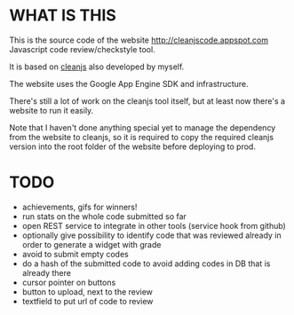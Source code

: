 WHAT IS THIS
============

This is the source code of the website http://cleanjscode.appspot.com
Javascript code review/checkstyle tool.

It is based on [cleanjs](https://github.com/captainbrosset/cleanjs) also developed by myself.

The website uses the Google App Engine SDK and infrastructure.

There's still a lot of work on the cleanjs tool itself, but at least now there's a website to run it easily.

Note that I haven't done anything special yet to manage the dependency from the website to cleanjs, so it is required to copy the required cleanjs version into the root folder of the website before deploying to prod.

TODO
====

- achievements, gifs for winners!
- run stats on the whole code submitted so far
- open REST service to integrate in other tools (service hook from github)
- optionally give possibility to identify code that was reviewed already in order to generate a widget with grade
- avoid to submit empty codes
- do a hash of the submitted code to avoid adding codes in DB that is already there
- cursor pointer on buttons
- button to upload, next to the review
- textfield to put url of code to review